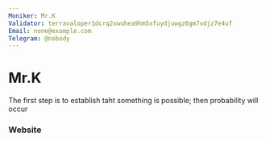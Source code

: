```yaml
---
Moniker: Mr.K
Validator: terravaloper1dcrq2xwuhea9hm5xfuydjuwgz6gm7vdjz7e4uf
Email: none@example.com
Telegram: @nobody
---
```


# Mr.K

The first step is to establish taht something is possible; then probability will occur

### Website



